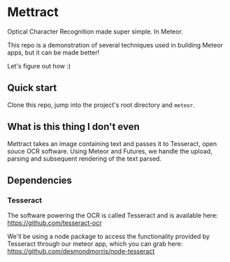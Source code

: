 # Mettract

Optical Character Recognition made super simple. In Meteor. 

This repo is a demonstration of several techniques used in building Meteor apps, but it can be made better!

Let's figure out how :)

## Quick start

Clone this repo, jump into the project's root directory and `meteor`. 

## What is this thing I don't even

Mettract takes an image containing text and passes it to Tesseract, open souce OCR software. Using Meteor and Futures, we handle the upload, parsing and subsequent rendering of the text parsed.  

## Dependencies

### Tesseract

The software powering the OCR is called Tesseract and is available here: https://github.com/tesseract-ocr

We'll be using a node package to access the functionality provided by Tesseract through our meteor app, which you can grab here: https://github.com/desmondmorris/node-tesseract
